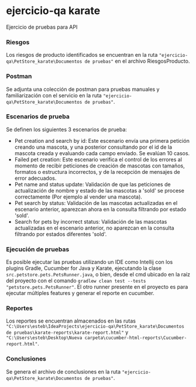 # ejercicio-qa karate
Ejercicio de pruebas para API

### Riesgos

Los riesgos de producto identificados se encuentran en la ruta `"ejercicio-qa\PetStore_karate\Documentos de pruebas"` en el archivo RiesgosProducto.

### Postman

Se adjunta una colección de postman para pruebas manuales y familiarización con el servicio en la ruta `"ejercicio-qa\PetStore_karate\Documentos de pruebas"`.

### Escenarios de prueba

Se definen los siguientes 3 escenarios de prueba:

- Pet creation and search by id: Este escenario envía una primera petición creando una mascota, y una posterior consultando por el id de la mascota creada y evaluando cada campo enviado. Se evalúan 10 casos.
- Failed pet creation: Este escenario verifica el control de los errores al momento de recibir peticiones de creación de mascotas con tamaños, formatos o estructura incorrectos, y de la recepción de mensajes de error adecuados.
- Pet name and status update: Validación de que las peticiones de actualización de nombre y estado de las mascotas a 'sold' se procese correctamente (Por ejemplo al vender una mascota).
- Pet search by status: Validación de las mascotas actualizadas en el escenario anterior, aparezcan ahora en la consulta filtrando por estado 'sold'.
- Search for pets by incorrect status: Validación de las mascotas actualizadas en el escenario anterior, no aparezcan en la consulta filtrando por estados diferentes 'sold'.

### Ejecución de pruebas

Es posible ejecutar las pruebas utilizando un IDE como Intellij con los plugins Gradle, Cucumber for Java y Karate, ejecutando la clase `src.petstore.pets.PetsRunner.java`, o bien, desde el cmd ubicado en la raíz del proyecto con el comando `gradlew clean test --tests "petstore.pets.PetsRunner"`.
El otro runner presente en el proyecto es para ejecutar múltiples features y generar el reporte en cucumber.

### Reportes

Los reportes se encuentran almacenados en las rutas `"C:\Users\esteb\IdeaProjects\ejercicio-qa\PetStore_karate\Documentos de pruebas\karate-reports\karate-report.html"` y `"C:\Users\esteb\Desktop\Nueva carpeta\cucumber-html-reports\Cucumber-report.html"`.

### Conclusiones

Se genera el archivo de conclusiones en la ruta `"ejercicio-qa\PetStore_karate\Documentos de pruebas"`.


